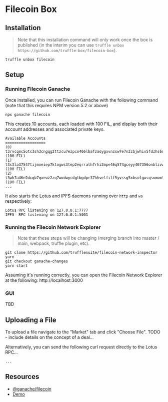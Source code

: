 # Filecoin Box

## Installation

> Note that this installation command will only work once the box is published (in the interim you can use `truffle unbox https://github.com/truffle-box/filecoin-box`).

```
truffle unbox filecoin
```

## Setup

### Running Filecoin Ganache

Once installed, you can run Filecoin Ganache with the following command (note that this requires NPM version 5.2 or above)

```
npx ganache filecoin
```

This creates 10 accounts, each loaded with 100 FIL, and display both their account addresses and associated private keys.

```
Available Accounts
==================
(0) t3rvcqmc5otc3sh3cngqg2ttzcu7ezpco466lbafzaoygxvnzsw7e7n2zbjwhiv5fdzhs6uxm2qckwt6lp5wga (100 FIL)
(1) t3s3la37547tijmoeiep7ktogws3tep2eqrralh7rhi2mpe46q574gceyy467356onblzvwf7ejlelo2rdsg4q (100 FIL)
(2) t3wk7a46e2dcqb7qxeuz2zq7wodwycdgtbgdpr37hhvelfilf5yvssg5xbsolgusqsumomtmtqhnobh4carhyq (100 FIL)
...
```

It also starts the Lotus and IPFS daemons running over `http` and `ws` respectively:

```
Lotus RPC listening on 127.0.0.1:7777
IPFS  RPC listening on 127.0.0.1:5001
```

### Running the Filecoin Network Explorer

> Note that these steps will be changing (merging branch into master / main, webpack, truffle plugin, etc).

```
git clone https://github.com/trufflesuite/filecoin-network-inspector
yarn
git checkout ganache-changes
yarn start
```

Assuming it's running correctly, you can open the Filecoin Network Explorer at the following: http://localhost:3000

### GUI

TBD

## Uploading a File

To upload a file navigate to the "Market" tab and click "Choose File". TODO - include details on the concept of a deal...

Alternatively, you can send the following curl request directly to the Lotus RPC...

```
...
```

## Resources

- [@ganache/filecoin](https://www.npmjs.com/package/@ganache/filecoin)
- [Demo](https://www.youtube.com/watch?v=mB1odTv6-3k&feature=youtu.be)